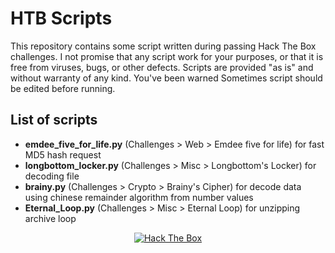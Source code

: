 # HTB Scripts
This repository contains some script written during passing Hack The Box challenges. I not promise that any script work for your purposes, or that it is free from viruses, bugs, or other defects. Scripts are provided "as is" and without warranty of any kind. You've been warned
Sometimes script should be edited before running.

## List of scripts
- **emdee_five_for_life.py** (Challenges > Web > Emdee five for life) for fast MD5 hash request
- **longbottom_locker.py** (Challenges > Misc > Longbottom's Locker) for decoding file
- **brainy.py** (Challenges > Crypto > Brainy's Cipher) for decode data using chinese remainder algorithm from number values
- **Eternal_Loop.py** (Challenges > Misc > Eternal Loop) for unzipping archive loop

<p align="center">
<a href="https://www.hackthebox.eu/home/users/profile/139588"><img src="https://www.hackthebox.eu/badge/image/139588" alt="Hack The Box"></a>
</p>